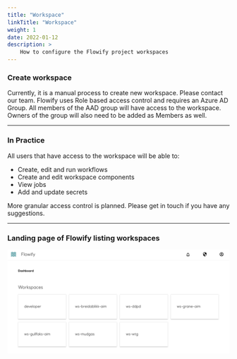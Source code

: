 ```yaml
---
title: "Workspace"
linkTitle: "Workspace"
weight: 1
date: 2022-01-12
description: >
    How to configure the Flowify project workspaces
---
```


### Create workspace
Currently, it is a manual process to create new workspace. Please contact our team. Flowify uses Role based access control and requires an Azure AD Group. All members of the AAD group will have access to the workspace. Owners of the group will also need to be added as Members as well.


----------------------------
### In Practice
All users that have access to the workspace will be able to:
- Create, edit and run workflows
- Create and edit workspace components
- View jobs
- Add and update secrets

More granular access control is planned. Please get in touch if you have any suggestions.

----------------------------

### Landing page of Flowify listing workspaces
![Photo](../images/workspace_dashboard.png)